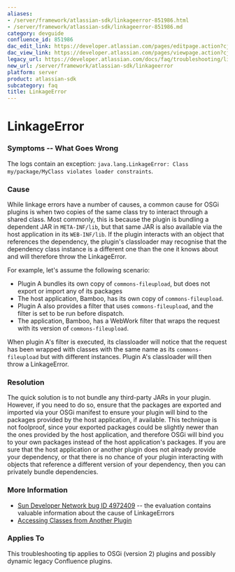```yaml
---
aliases:
- /server/framework/atlassian-sdk/linkageerror-851986.html
- /server/framework/atlassian-sdk/linkageerror-851986.md
category: devguide
confluence_id: 851986
dac_edit_link: https://developer.atlassian.com/pages/editpage.action?cjm=wozere&pageId=851986
dac_view_link: https://developer.atlassian.com/pages/viewpage.action?cjm=wozere&pageId=851986
legacy_url: https://developer.atlassian.com/docs/faq/troubleshooting/linkageerror
new_url: /server/framework/atlassian-sdk/linkageerror
platform: server
product: atlassian-sdk
subcategory: faq
title: LinkageError
---
```

# LinkageError

### Symptoms -- What Goes Wrong

The logs contain an exception: `java.lang.LinkageError: Class my/package/MyClass violates loader constraints`.

### Cause

While linkage errors have a number of causes, a common cause for OSGi plugins is when two copies of the same class try to interact through a shared class. Most commonly, this is because the plugin is bundling a dependent JAR in `META-INF/lib`, but that same JAR is also available via the host application in its `WEB-INF/lib`. If the plugin interacts with an object that references the dependency, the plugin's classloader may recognise that the dependency class instance is a different one than the one it knows about and will therefore throw the LinkageError.

For example, let's assume the following scenario:

-   Plugin A bundles its own copy of `commons-fileupload`, but does not export or import any of its packages
-   The host application, Bamboo, has its own copy of `commons-fileupload`.
-   Plugin A also provides a filter that uses `commons-fileupload`, and the filter is set to be run before dispatch.
-   The application, Bamboo, has a WebWork filter that wraps the request with its version of `commons-fileupload`.

When plugin A's filter is executed, its classloader will notice that the request has been wrapped with classes with the same name as its `commons-fileupload` but with different instances. Plugin A's classloader will then throw a LinkageError.

### Resolution

The quick solution is to not bundle any third-party JARs in your plugin. However, if you need to do so, ensure that the packages are exported and imported via your OSGi manifest to ensure your plugin will bind to the packages provided by the host application, if available. This technique is not foolproof, since your exported packages could be slightly newer than the ones provided by the host application, and therefore OSGi will bind you to your own packages instead of the host application's packages. If you are sure that the host application or another plugin does not already provide your dependency, or that there is no chance of your plugin interacting with objects that reference a different version of your dependency, then you can privately bundle dependencies.

### More Information

-   <a href="http://bugs.sun.com/bugdatabase/view_bug.do?bug_id=4972409" class="external-link">Sun Developer Network bug ID 4972409</a> -- the evaluation contains valuable information about the cause of LinkageErrors
-   [Accessing Classes from Another Plugin](/server/framework/atlassian-sdk/accessing-classes-from-another-plugin)

### Applies To

This troubleshooting tip applies to OSGi (version 2) plugins and possibly dynamic legacy Confluence plugins.

































































